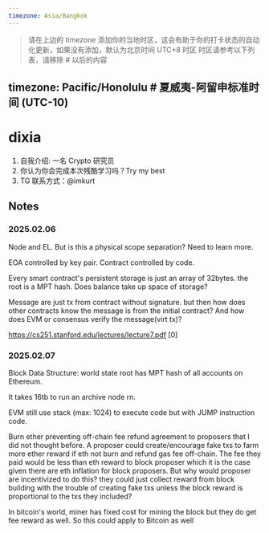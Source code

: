 ```yaml
---
timezone: Asia/Bangkok
---
```


> 请在上边的 timezone 添加你的当地时区，这会有助于你的打卡状态的自动化更新，如果没有添加，默认为北京时间 UTC+8 时区
> 时区请参考以下列表，请移除 # 以后的内容

timezone: Pacific/Honolulu # 夏威夷-阿留申标准时间 (UTC-10)
---

# dixia

1. 自我介绍: 一名 Crypto 研究员
2. 你认为你会完成本次残酷学习吗？Try my best
3. TG 联系方式：@imkurt

## Notes

<!-- Content_START -->

### 2025.02.06

Node and EL. But is this a physical scope separation? Need to learn more. 

EOA controlled by key pair. Contract controlled by code.

Every smart contract's persistent storage is just an array of 32bytes. the root is a MPT hash. Does balance take up space of storage?

Message are just tx from contract without signature. but then how does other contracts know the message is from the initial contract?
And how does EVM or consensus verify the message(virt tx)?

https://cs251.stanford.edu/lectures/lecture7.pdf [0]

### 2025.02.07

Block Data Structure: world state root has MPT hash of all accounts on Ethereum.

It takes 16tb to run an archive node rn.

EVM still use stack (max: 1024) to execute code but with JUMP instruction code.

Burn ether preventing off-chain fee refund agreement to proposers that I did not thought before. A proposer could create/encourage fake txs to farm more ether reward if eth not burn and refund gas fee off-chain. The fee they paid would be less than eth reward to block proposer which it is the case given there are eth inflation for block proposers. But why would proposer are incentivized to do this? they could just collect reward from block building with the trouble of creating fake txs unless the block reward is proportional to the txs they included?

In bitcoin's world, miner has fixed cost for mining the block but they do get fee reward as well. So this could apply to Bitcoin as well

<!-- Content_END -->
